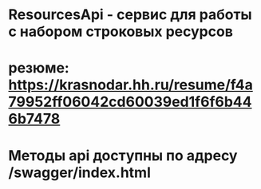# ResourcesApi - сервис для работы с набором строковых ресурсов
# резюме: https://krasnodar.hh.ru/resume/f4a79952ff06042cd60039ed1f6f6b446b7478
# Методы api доступны по адресу /swagger/index.html
